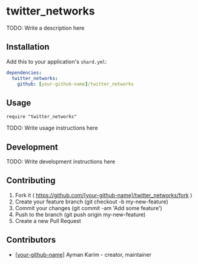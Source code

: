 # twitter_networks

TODO: Write a description here

## Installation

Add this to your application's `shard.yml`:

```yaml
dependencies:
  twitter_networks:
    github: [your-github-name]/twitter_networks
```

## Usage

```crystal
require "twitter_networks"
```

TODO: Write usage instructions here

## Development

TODO: Write development instructions here

## Contributing

1. Fork it ( https://github.com/[your-github-name]/twitter_networks/fork )
2. Create your feature branch (git checkout -b my-new-feature)
3. Commit your changes (git commit -am 'Add some feature')
4. Push to the branch (git push origin my-new-feature)
5. Create a new Pull Request

## Contributors

- [[your-github-name]](https://github.com/[your-github-name]) Ayman Karim - creator, maintainer
